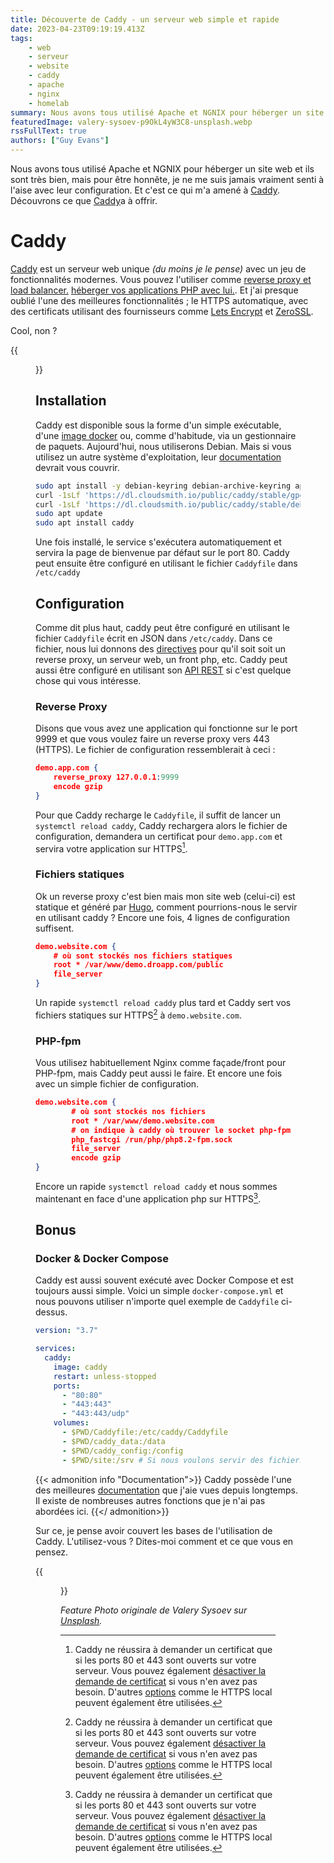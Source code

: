```yaml
---
title: Découverte de Caddy - un serveur web simple et rapide
date: 2023-04-23T09:19:19.413Z
tags:
    - web
    - serveur
    - website
    - caddy
    - apache
    - nginx
    - homelab
summary: Nous avons tous utilisé Apache et NGNIX pour héberger un site web et ils sont très bien, mais pour être honnête, je ne me suis jamais vraiment senti à l'aise avec leur configuration. Et c'est ce qui m'a amené à Caddy. Découvrons ce que Caddy a à offrir.
featuredImage: valery-sysoev-p9OkL4yW3C8-unsplash.webp
rssFullText: true
authors: ["Guy Evans"]
---
```

Nous avons tous utilisé Apache et NGNIX pour héberger un site web et ils sont très bien, mais pour être honnête, je ne me suis jamais vraiment senti à l'aise avec leur configuration. Et c'est ce qui m'a amené à [Caddy](https://caddyserver.com/). Découvrons ce que [Caddy](https://caddyserver.com/)a à offrir.

# Caddy
[Caddy](https://caddyserver.com/) est un serveur web unique _(du moins je le pense)_ avec un jeu de fonctionnalités modernes. Vous pouvez l'utiliser comme [reverse proxy et load balancer.](https://caddyserver.com/docs/quick-starts/reverse-proxy) [héberger vos applications PHP avec lui.](https://caddyserver.com/docs/caddyfile/patterns#php). Et j'ai presque oublié l'une des meilleures fonctionnalités ; le HTTPS automatique, avec des certificats utilisant des fournisseurs comme [Lets Encrypt](https://letsencrypt.org/) et [ZeroSSL](https://zerossl.com/).
 
Cool, non ?

{{<figure src="/img/bbt-give-it-to-me-amy.gif">}}

## Installation

Caddy est disponible sous la forme d'un simple exécutable, d'une [image docker](https://hub.docker.com/_/caddy) ou, comme d'habitude, via un gestionnaire de paquets. Aujourd'hui, nous utiliserons Debian. Mais si vous utilisez un autre système d'exploitation, leur [documentation](https://caddyserver.com/docs/install) devrait vous couvrir.

```bash
sudo apt install -y debian-keyring debian-archive-keyring apt-transport-https
curl -1sLf 'https://dl.cloudsmith.io/public/caddy/stable/gpg.key' | sudo gpg --dearmor -o /usr/share/keyrings/caddy-stable-archive-keyring.gpg
curl -1sLf 'https://dl.cloudsmith.io/public/caddy/stable/debian.deb.txt' | sudo tee /etc/apt/sources.list.d/caddy-stable.list
sudo apt update
sudo apt install caddy
```

Une fois installé, le service s'exécutera automatiquement et servira la page de bienvenue par défaut sur le port 80. Caddy peut ensuite être configuré en utilisant le fichier ```Caddyfile``` dans ```/etc/caddy```

## Configuration

Comme dit plus haut, caddy peut être configuré en utilisant le fichier ```Caddyfile``` écrit en JSON dans ```/etc/caddy```. Dans ce fichier, nous lui donnons des [directives](https://caddyserver.com/docs/caddyfile/directives) pour qu'il soit soit un reverse proxy, un serveur web, un front php, etc. Caddy peut aussi être configuré en utilisant son [API REST](https://caddyserver.com/docs/api) si c'est quelque chose qui vous intéresse.

### Reverse Proxy

Disons que vous avez une application qui fonctionne sur le port 9999 et que vous voulez faire un reverse proxy vers 443 (HTTPS). Le fichier de configuration ressemblerait à ceci :

```json
demo.app.com {
    reverse_proxy 127.0.0.1:9999
    encode gzip
}
```

Pour que Caddy recharge le ```Caddyfile```, il suffit de lancer un ```systemctl reload caddy```, Caddy rechargera alors le fichier de configuration, demandera un certificat pour ```demo.app.com``` et servira votre application sur HTTPS[^HTTPS].

### Fichiers statiques

Ok un reverse proxy c'est bien mais mon site web (celui-ci) est statique et généré par [Hugo](https://gohugo.io), comment pourrions-nous le servir en utilisant caddy ? Encore une fois, 4 lignes de configuration suffisent.

```json
demo.website.com {
    # où sont stockés nos fichiers statiques
    root * /var/www/demo.droapp.com/public
    file_server 
}
```

Un rapide ```systemctl reload caddy``` plus tard et Caddy sert vos fichiers statiques sur HTTPS[^HTTPS] à ```demo.website.com```.

[^HTTPS]: Caddy ne réussira à demander un certificat que si les ports 80 et 443 sont ouverts sur votre serveur. Vous pouvez également [désactiver la demande de certificat](https://caddyserver.com/docs/automatic-https#activation) si vous n'en avez pas besoin. D'autres [options](https://caddyserver.com/docs/automatic-https) comme le HTTPS local peuvent également être utilisées.

### PHP-fpm

Vous utilisez habituellement Nginx comme façade/front pour PHP-fpm, mais Caddy peut aussi le faire. Et encore une fois avec un simple fichier de configuration.

```json
demo.website.com {
        # où sont stockés nos fichiers
        root * /var/www/demo.website.com
        # on indique à caddy où trouver le socket php-fpm
	    php_fastcgi /run/php/php8.2-fpm.sock	
        file_server
        encode gzip
}
```
Encore un rapide ```systemctl reload caddy``` et nous sommes maintenant en face d'une application php sur HTTPS[^HTTPS].

## Bonus

### Docker & Docker Compose

Caddy est aussi souvent exécuté avec Docker Compose et est toujours aussi simple. Voici un simple ```docker-compose.yml``` et nous pouvons utiliser n'importe quel exemple de ```Caddyfile``` ci-dessus.

```yml
version: "3.7"

services:
  caddy:
    image: caddy
    restart: unless-stopped
    ports:
      - "80:80"
      - "443:443"
      - "443:443/udp"
    volumes:
      - $PWD/Caddyfile:/etc/caddy/Caddyfile
      - $PWD/caddy_data:/data
      - $PWD/caddy_config:/config
      - $PWD/site:/srv # Si nous voulons servir des fichiers statiques dans $PWD/site
```

{{< admonition info "Documentation">}}
Caddy possède l'une des meilleures [documentation](https://caddyserver.com/docs/) que j'aie vues depuis longtemps. Il existe de nombreuses autres fonctions que je n'ai pas abordées ici.
{{</ admonition>}}

Sur ce, je pense avoir couvert les bases de l'utilisation de Caddy. L'utilisez-vous ? Dites-moi comment et ce que vous en pensez.

{{<figure src="/img/designated-survivor-beer.gif">}}


_Feature Photo originale de Valery Sysoev sur [Unsplash](https://unsplash.com/@valerysysoev?utm_source=unsplash&utm_medium=referral&utm_content=creditCopyText)._